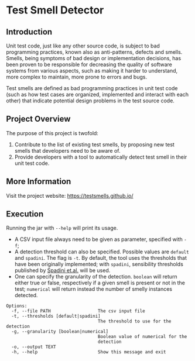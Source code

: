# Test Smell Detector

## Introduction

Unit test code, just like any other source code, is subject to bad programming practices, known also as anti-patterns, defects and smells. Smells, being symptoms of bad design or implementation decisions, has been proven to be responsible for decreasing the quality of software systems from various aspects, such as making it harder to understand, more complex to maintain, more prone to errors and bugs.

Test smells are defined as bad programming practices in unit test code (such as how test cases are organized, implemented and interact with each other) that indicate potential design problems in the test source code.

## Project Overview

The purpose of this project is twofold:

1. Contribute to the list of existing test smells, by proposing new test smells that developers need to be aware of.
2. Provide developers with a tool to automatically detect test smell in their unit test code. 

## More Information

Visit the project website: https://testsmells.github.io/

## Execution

Running the jar with `--help` will print its usage.

* A CSV input file always need to be given as parameter, specified with `-f`;
* A detection threshold can also be specified. Possible values are `default` and `spadini`. The flag is `-t`.
By default, the tool uses the thresholds that have been originally implemented; 
with `spadini`, sensibility thresholds published by [Spadini et.al.] will be used.
* One can specify the granularity of the detection. `boolean` will return either true or false, respectively if a 
given smell is present or not in the test; `numerical` will return instead the number of smelly instances detected.  

```
Options:
  -f, --file PATH                  The csv input file
  -t, --thresholds [default|spadini]
                                   The threshold to use for the detection
  -g, --granularity [boolean|numerical]
                                   Boolean value of numerical for the
                                   detection
  -o, --output TEXT
  -h, --help                       Show this message and exit
```

[Spadini et.al.]: https://dl.acm.org/doi/abs/10.1145/3379597.3387453